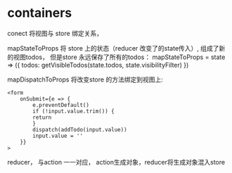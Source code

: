 # containers

conect 将视图与 store 绑定关系，

mapStateToProps 将 store 上的状态（reducer 改变了的state传入）, 组成了新的视图todos， 但是store 永远保存了所有的todos：
 mapStateToProps = state => ({
  todos: getVisibleTodos(state.todos, state.visibilityFilter)
})


mapDispatchToProps 将改变store 的方法绑定到视图上:
```
<form
    onSubmit={e => {
        e.preventDefault()
        if (!input.value.trim()) {
        return
        }
        dispatch(addTodo(input.value))
        input.value = ''
    }}
>
```

reducer， 与action 一一对应， action生成对象，reducer将生成对象混入store



